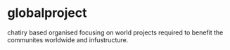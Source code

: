 # globalproject

chatiry based organised focusing on world projects required to benefit the communites worldwide and infustructure.
